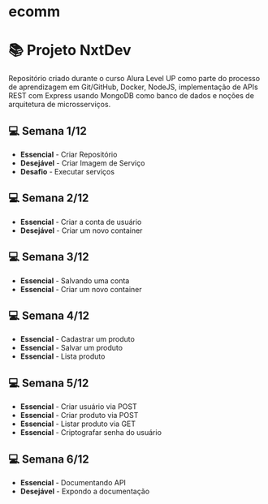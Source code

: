 # ecomm

# 📚 Projeto NxtDev

Repositório criado durante o curso Alura Level UP como parte do processo de aprendizagem em Git/GitHub, Docker, NodeJS, implementação de APIs REST com Express usando MongoDB como banco de dados e noções de arquitetura de microsserviços.

## 💻 Semana 1/12  
- **Essencial** - Criar Repositório 
- **Desejável** - Criar Imagem de Serviço 
- **Desafio** - Executar serviços 

## 💻 Semana 2/12
- **Essencial** - Criar a conta de usuário
- **Desejável** - Criar um novo container

## 💻 Semana 3/12
- **Essencial** - Salvando uma conta
- **Essencial** - Criar um novo container

## 💻 Semana 4/12
- **Essencial** - Cadastrar um produto
- **Essencial** - Salvar um produto
- **Essencial** - Lista produto

## 💻 Semana 5/12
- **Essencial** - Criar usuário via POST
- **Essencial** - Criar produto via POST
- **Essencial** - Listar produto via GET
- **Essencial** - Criptografar senha do usuário

## 💻 Semana 6/12
- **Essencial** - Documentando API
- **Desejável** - Expondo a documentação
